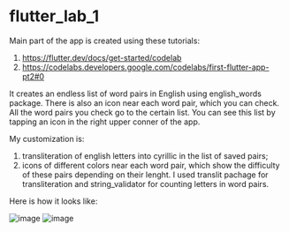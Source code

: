 # flutter_lab_1

Main part of the app is created using these tutorials:
1) https://flutter.dev/docs/get-started/codelab
2) https://codelabs.developers.google.com/codelabs/first-flutter-app-pt2#0

It creates an endless list of word pairs in English using english_words package. There is also an icon near each word pair, which you can check. All the word pairs you check go to the certain list. You can see this list by tapping an icon in the right upper conner of the app.

My customization is:
1) transliteration of english letters into cyrillic in the list of saved pairs;
2) icons of different colors near each word pair, which show the difficulty of these pairs depending on their lenght.
I used translit pachage for transliteration and string_validator for counting letters in word pairs.

Here is how it looks like:

![image](https://user-images.githubusercontent.com/55955717/135320307-4409e9bd-3383-4f5c-aba7-bbb011ff65aa.png)
![image](https://user-images.githubusercontent.com/55955717/135319611-0f5dd457-baef-4a56-9b5d-3fe1afd09df1.png)


